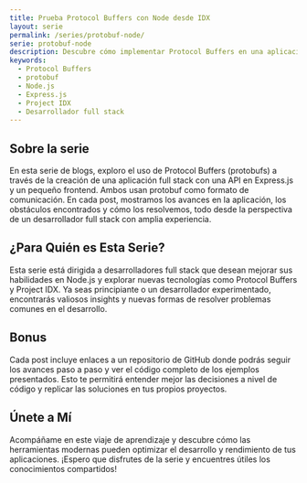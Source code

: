 ```yaml
---
title: Prueba Protocol Buffers con Node desde IDX
layout: serie
permalink: /series/protobuf-node/
serie: protobuf-node
description: Descubre cómo implementar Protocol Buffers en una aplicación full stack con Node.js y Express.js en esta serie de blogs. Aprende a superar obstáculos y optimizar el desarrollo desde la perspectiva de un desarrollador full stack. Incluye enlaces a un repositorio de GitHub con código completo.
keywords:
  - Protocol Buffers
  - protobuf
  - Node.js
  - Express.js
  - Project IDX
  - Desarrollador full stack
---
```

## Sobre la serie

En esta serie de blogs, exploro el uso de Protocol Buffers (protobufs) a través de la creación de una aplicación full stack con una API en Express.js y un pequeño frontend. Ambos usan protobuf como formato de comunicación. En cada post, mostramos los avances en la aplicación, los obstáculos encontrados y cómo los resolvemos, todo desde la perspectiva de un desarrollador full stack con amplia experiencia.

## ¿Para Quién es Esta Serie?

Esta serie está dirigida a desarrolladores full stack que desean mejorar sus habilidades en Node.js y explorar nuevas tecnologías como Protocol Buffers y Project IDX. Ya seas principiante o un desarrollador experimentado, encontrarás valiosos insights y nuevas formas de resolver problemas comunes en el desarrollo.

## Bonus

Cada post incluye enlaces a un repositorio de GitHub donde podrás seguir los avances paso a paso y ver el código completo de los ejemplos presentados. Esto te permitirá entender mejor las decisiones a nivel de código y replicar las soluciones en tus propios proyectos.

## Únete a Mí

Acompáñame en este viaje de aprendizaje y descubre cómo las herramientas modernas pueden optimizar el desarrollo y rendimiento de tus aplicaciones. ¡Espero que disfrutes de la serie y encuentres útiles los conocimientos compartidos!